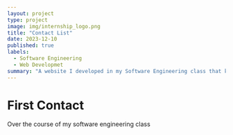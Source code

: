 ```yaml
---
layout: project
type: project
image: img/internship_logo.png
title: "Contact List"
date: 2023-12-10
published: true
labels:
  - Software Engineering
  - Web Developmet
summary: "A website I developed in my Software Engineering class that keeps track the contacts for a user"
--- 
```


# First Contact

Over the course of my software engineering class